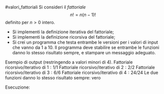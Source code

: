 #valori_fattoriali 
Si consideri il $fattoriale$ $$n! = n(n-1)!$$definito per $n>0$ intero.
- Si implementi la definizione iterativa del fattoriale;
- Si implementi la definizione ricorsiva del fattoriale;
- Si crei un programma che testa entrambe le versioni per i valori di input che vanno da 1 a 10. Il programma deve stabilire se entrambe le funzioni danno lo stesso risultato sempre, e stampare un messaggio adeguato.

Esempio di output (restringendo a valori minori di 4).
	Fattoriale ricorsivo/iterativo di $1: 1/1$
	Fattoriale ricorsivo/iterativo di $2: 2/2$
	Fattoriale ricorsivo/iterativo di $3: 6/6$
	Fattoriale ricorsivo/iterativo di $4: 24/24$
	Le due funzioni danno lo stesso risultato sempre: vero

Esecuzione: